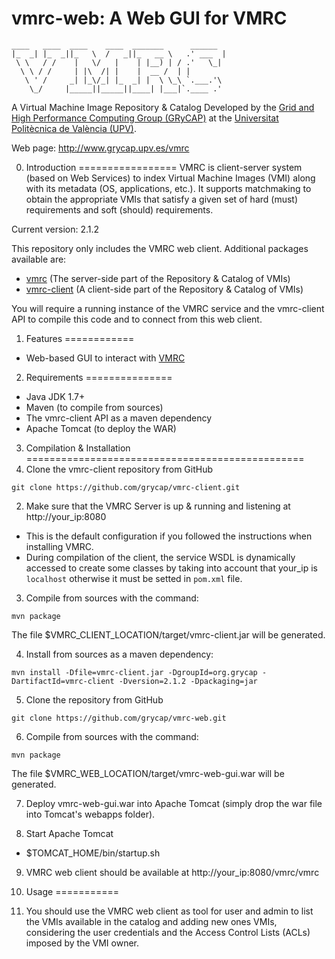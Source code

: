 vmrc-web: A Web GUI for VMRC
========

<!-- language: lang-none -->
    ____   ____  ____    ____  _______      ______  
    |_  _| |_  _||_   \  /   _||_   __ \   .' ___  |
     \ \   / /    |   \/   |    | |__) | / .'   \_|
      \ \ / /     | |\  /| |    |  __ /  | |
       \ ' /     _| |_\/_| |_  _| |  \ \_\ `.___.'\
        \_/     |_____||_____||____| |___|`.____ .'


A Virtual Machine Image Repository & Catalog
Developed by the [Grid and High Performance Computing Group (GRyCAP)](http://www.grycap.upv.es) at the
[Universitat Politècnica de València (UPV)](http://www.upv.es).

Web page: http://www.grycap.upv.es/vmrc

0. Introduction
=================
VMRC is client-server system (based on Web Services) to index Virtual Machine Images (VMI)
along with its metadata (OS, applications, etc.). It supports matchmaking to obtain the appropriate VMIs
that satisfy a given set of hard (must) requirements and soft (should) requirements.

Current version: 2.1.2

This repository only includes the VMRC web client. Additional packages available are:
  - [vmrc](http://github.com/grycap/vmrc) (The server-side part of the Repository & Catalog of VMIs)
  - [vmrc-client](http://github.com/grycap/vmrc-client) (A client-side part of the Repository & Catalog of VMIs)

You will require a running instance of the VMRC service and the vmrc-client API to compile this code and to connect from this web client.

1. Features
============
+ Web-based GUI to interact with [VMRC](https://www.github.com/grycap/vmrc)

2. Requirements
===============
+ Java JDK 1.7+
+ Maven (to compile from sources)
+ The vmrc-client API as a maven dependency
+ Apache Tomcat (to deploy the WAR)

3. Compilation & Installation
================================================
 1. Clone the vmrc-client repository from GitHub
 ```
 git clone https://github.com/grycap/vmrc-client.git
 ```
 
 2. Make sure that the VMRC Server is up & running and listening at http://your_ip:8080
   * This is the default configuration if you followed the instructions when installing VMRC.
   * During compilation of the client, the service WSDL is dynamically accessed to create some classes by taking into account that your_ip is `localhost` otherwise it must be setted in `pom.xml` file.
 
 3. Compile from sources with the command:
 ```
 mvn package
 ```
 The file $VMRC_CLIENT_LOCATION/target/vmrc-client.jar will be generated.

 4. Install from sources as a maven dependency: 
 ```
 mvn install -Dfile=vmrc-client.jar -DgroupId=org.grycap -DartifactId=vmrc-client -Dversion=2.1.2 -Dpackaging=jar
 ```
 
 5. Clone the repository from GitHub
 ```
 git clone https://github.com/grycap/vmrc-web.git
 ```
 
 6. Compile from sources with the command:
 ```
 mvn package
 ```
 The file $VMRC_WEB_LOCATION/target/vmrc-web-gui.war will be generated.
 
 7. Deploy vmrc-web-gui.war into Apache Tomcat (simply drop the war file into Tomcat's webapps folder).
 
 8. Start Apache Tomcat
   + $TOMCAT_HOME/bin/startup.sh
 
 9. VMRC web client should be available at http://your_ip:8080/vmrc/vmrc

4. Usage
===========
1. You should use the VMRC web client as tool for user and admin to list the VMIs available in the catalog and adding new ones VMIs, considering the user credentials and the Access Control Lists (ACLs) imposed by the VMI owner.
